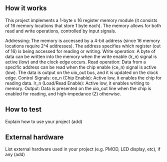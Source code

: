 ## How it works

This project implements a 1-byte x 16 register memory module (it consists of 16 memory locations that store 1 byte each). The memory allows for both read and write operations, controlled by input signals.

Addressing: The memory is accessed by a 4-bit address (since 16 memory locations require 2^4 addresses). The address specifies which register (out of 16) is being accessed for reading or writing.
Write operation: A byte of data can be written into the memory when the write enable (lr_n) signal is active (low) and the clock edge occurs.
Read operation: Data from a specific address can be read when the chip enable (ce_n) signal is active (low). The data is output on the uio_out bus, and it is updated on the clock edge.
Control Signals:
  ce_n (Chip Enable): Active low, it enables the chip for reading data.
  lr_n (Load/Read Enable): Active low, it enables writing to memory.
Output: Data is presented on the uio_out line when the chip is enabled for reading, and high-impedance (Z) otherwise.

## How to test

Explain how to use your project (add)

## External hardware

List external hardware used in your project (e.g. PMOD, LED display, etc), if any (add)
